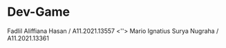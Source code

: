 # Dev-Game

Fadlil Aliffiana Hasan / A11.2021.13557
<''>
Mario Ignatius Surya Nugraha / A11.2021.13361

